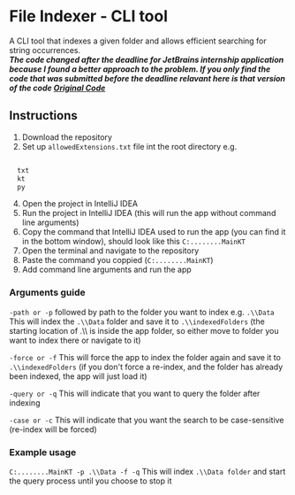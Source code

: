 
# File Indexer - CLI tool

A CLI tool that indexes a given folder and allows efficient searching for string occurrences. <br />
***The code changed after the deadline for JetBrains internship application because I found a better approach to the problem. If you only find the code that was submitted before the deadline relavant here is that version of the code [Original Code](https://github.com/AStroCvijo/Indexer_2/tree/2c36111e3e33ed813ecdb60995e40ebc20edd68f)***

## Instructions

1. Download the repository
2. Set up `allowedExtensions.txt` file int the root directory e.g.
```txt

  txt
  kt
  py

```
4. Open the project in IntelliJ IDEA
5. Run the project in IntelliJ IDEA (this will run the app without command line arguments)
6. Copy the command that IntelliJ IDEA used to run the app (you can find it in the bottom window), should look like this `C:........MainKT`
7. Open the terminal and navigate to the repository
8. Paste the command you coppied (`C:........MainKT`)
9. Add command line arguments and run the app


### Arguments guide 

`-path or -p` followed by path to the folder you want to index e.g. `.\\Data`
This will index the `.\\Data` folder and save it to `.\\indexedFolders` (the starting location of .\\\ is inside the app folder, so either move to folder you want to index there or navigate to it)

`-force or -f`
This will force the app to index the folder again and save it to `.\\indexedFolders` (if you don't force a re-index, and the folder has already been indexed, the app will just load it)

`-query or -q`
This will indicate that you want to query the folder after indexing

`-case or -c`
This will indicate that you want the search to be case-sensitive (re-index will be forced)

### Example usage
`C:........MainKT -p .\\Data -f -q`
This will index `.\\Data folder` and start the query process until you choose to stop it

